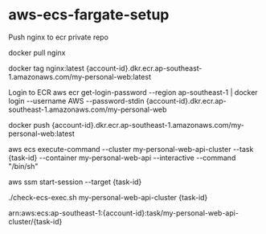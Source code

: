 # aws-ecs-fargate-setup 

Push nginx to ecr private repo

docker pull nginx

docker tag nginx:latest {account-id}.dkr.ecr.ap-southeast-1.amazonaws.com/my-personal-web:latest

Login to ECR
aws ecr get-login-password --region ap-southeast-1 | docker login --username AWS --password-stdin {account-id}.dkr.ecr.ap-southeast-1.amazonaws.com/my-personal-web

docker push {account-id}.dkr.ecr.ap-southeast-1.amazonaws.com/my-personal-web:latest

aws ecs execute-command --cluster my-personal-web-api-cluster --task {task-id} --container my-personal-web-api  --interactive --command "/bin/sh"

aws ssm start-session --target {task-id}

./check-ecs-exec.sh my-personal-web-api-cluster {task-id}

arn:aws:ecs:ap-southeast-1:{account-id}:task/my-personal-web-api-cluster/{task-id}
